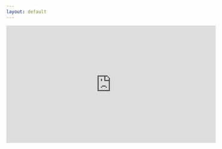 ```yaml
---
layout: default 
---
```


<iframe width="560" height="315" src="https://www.youtube.com/embed/_8PsnHvluMA" title="YouTube video player" frameborder="0" allow="accelerometer; autoplay; clipboard-write; encrypted-media; gyroscope; picture-in-picture" allowfullscreen></iframe>
